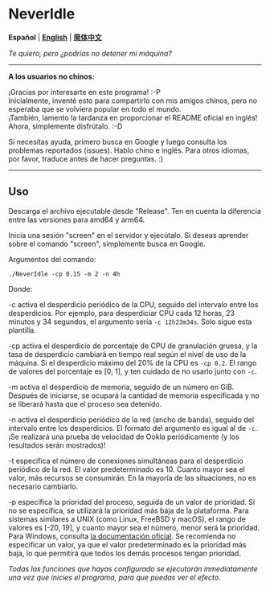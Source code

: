 # NeverIdle

**Español** | [**English**](README.md) | [**简体中文**](README_CN.md)

*Te quiero, pero ¿podrías no detener mi máquina?*

---

**A los usuarios no chinos:**

¡Gracias por interesarte en este programa! :-P  
Inicialmente, inventé esto para compartirlo con mis amigos chinos, pero no esperaba que se volviera popular en todo el mundo.  
¡También, lamento la tardanza en proporcionar el README oficial en inglés! Ahora, simplemente disfrútalo. :-D

Si necesitas ayuda, primero busca en Google y luego consulta los problemas reportados (issues).
Hablo chino e inglés. Para otros idiomas, por favor, traduce antes de hacer preguntas. :)

---

## Uso

Descarga el archivo ejecutable desde "Release". Ten en cuenta la diferencia entre las versiones para amd64 y arm64.

Inicia una sesión "screen" en el servidor y ejecútalo.
Si deseas aprender sobre el comando "screen", simplemente busca en Google.

Argumentos del comando:

```shell
./NeverIdle -cp 0.15 -m 2 -n 4h
```

Donde:

-c activa el desperdicio periódico de la CPU, seguido del intervalo entre los desperdicios.
Por ejemplo, para desperdiciar CPU cada 12 horas, 23 minutos y 34 segundos, el argumento sería `-c 12h23m34s`.
Solo sigue esta plantilla.

-cp activa el desperdicio de porcentaje de CPU de granulación gruesa, y la tasa de desperdicio cambiará en tiempo real según el nivel de uso de la máquina.
Si el desperdicio máximo del 20% de la CPU es `-cp 0.2`. El rango de valores del porcentaje es [0, 1], y ten cuidado de no usarlo junto con `-c`.

-m activa el desperdicio de memoria, seguido de un número en GiB.
Después de iniciarse, se ocupará la cantidad de memoria especificada y no se liberará hasta que el proceso sea detenido.

-n activa el desperdicio periódico de la red (ancho de banda), seguido del intervalo entre los desperdicios.
El formato del argumento es igual al de `-c`. ¡Se realizará una prueba de velocidad de Ookla periódicamente (y los resultados serán mostrados)!

-t especifica el número de conexiones simultáneas para el desperdicio periódico de la red.
El valor predeterminado es 10. Cuanto mayor sea el valor, más recursos se consumirán. En la mayoría de las situaciones, no es necesario cambiarlo.

-p especifica la prioridad del proceso, seguida de un valor de prioridad. Si no se especifica, se utilizará la prioridad más baja de la plataforma.
Para sistemas similares a UNIX (como Linux, FreeBSD y macOS), el rango de valores es [-20, 19], y cuanto mayor sea el número, menor será la prioridad.
Para Windows, consulta [la documentación oficial](https://learn.microsoft.com/en-us/windows/win32/api/processthreadsapi/nf-processthreadsapi-setpriorityclass).
Se recomienda no especificar un valor, ya que el valor predeterminado es la prioridad más baja, lo que permitirá que todos los demás procesos tengan prioridad.

*Todas las funciones que hayas configurado se ejecutarán inmediatamente una vez que inicies el programa, para que puedas ver el efecto.*
